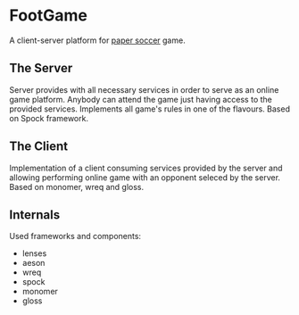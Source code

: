 # FootGame
A client-server platform for [paper soccer](https://en.wikipedia.org/wiki/Paper_soccer) game.

## The Server
Server provides with all necessary services in order to serve as an online game platform. Anybody can attend the game just having access to the provided services.
Implements all game's rules in one of the flavours.
Based on Spock framework.

## The Client
Implementation of a client consuming services provided by the server and allowing performing online game with an opponent seleced by the server.
Based on monomer, wreq and gloss.

## Internals
Used frameworks and components:
- lenses
- aeson
- wreq
- spock
- monomer
- gloss

